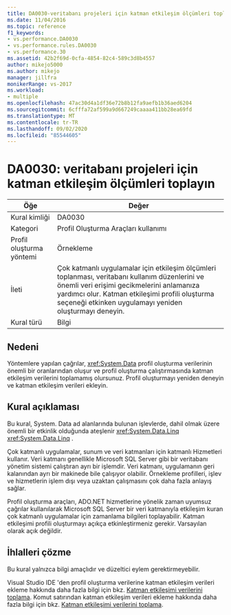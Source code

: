 ```yaml
---
title: DA0030-veritabanı projeleri için katman etkileşim ölçümleri toplayın | Microsoft Docs
ms.date: 11/04/2016
ms.topic: reference
f1_keywords:
- vs.performance.DA0030
- vs.performance.rules.DA0030
- vs.performance.30
ms.assetid: 42b2f69d-0cfa-4854-82c4-589c3d8b4557
author: mikejo5000
ms.author: mikejo
manager: jillfra
monikerRange: vs-2017
ms.workload:
- multiple
ms.openlocfilehash: 47ac30d4a1df36e72b8b12fa9aefb1b36aed6204
ms.sourcegitcommit: 6cfffa72af599a9d667249caaaa411bb28ea69fd
ms.translationtype: MT
ms.contentlocale: tr-TR
ms.lasthandoff: 09/02/2020
ms.locfileid: "85544605"
---
```

# <a name="da0030-gather-tier-interaction-measurements-for-database-projects"></a>DA0030: veritabanı projeleri için katman etkileşim ölçümleri toplayın

|Öğe|Değer|
|-|-|
|Kural kimliği|DA0030|
|Kategori|Profil Oluşturma Araçları kullanımı|
|Profil oluşturma yöntemi|Örnekleme|
|İleti|Çok katmanlı uygulamalar için etkileşim ölçümleri toplanması, veritabanı kullanım düzenlerini ve önemli veri erişimi gecikmelerini anlamanıza yardımcı olur. Katman etkileşimi profili oluşturma seçeneği etkinken uygulamayı yeniden oluşturmayı deneyin.|
|Kural türü|Bilgi|

## <a name="cause"></a>Nedeni
 Yöntemlere yapılan çağrılar, <xref:System.Data> profil oluşturma verilerinin önemli bir oranlarından oluşur ve profil oluşturma çalıştırmasında katman etkileşim verilerini toplamamış olursunuz. Profil oluşturmayı yeniden deneyin ve katman etkileşim verileri ekleyin.

## <a name="rule-description"></a>Kural açıklaması
 Bu kural, System. Data ad alanlarında bulunan işlevlerde, dahil olmak üzere önemli bir etkinlik olduğunda ateşlenir <xref:System.Data.Linq> <xref:System.Data.Linq> .

 Çok katmanlı uygulamalar, sunum ve veri katmanları için katmanlı Hizmetleri kullanır. Veri katmanı genellikle Microsoft SQL Server gibi bir veritabanı yönetim sistemi çalıştıran ayrı bir işlemdir. Veri katmanı, uygulamanın geri kalanından ayrı bir makinede bile çalışıyor olabilir. Örnekleme profilleri, işlev ve hizmetlerin işlem dışı veya uzaktan çalışmasını çok daha fazla anlayış sağlar.

 Profil oluşturma araçları, ADO.NET hizmetlerine yönelik zaman uyumsuz çağrılar kullanılarak Microsoft SQL Server bir veri katmanıyla etkileşim kuran çok katmanlı uygulamalar için zamanlama bilgileri toplayabilir. Katman etkileşimi profili oluşturmayı açıkça etkinleştirmeniz gerekir. Varsayılan olarak açık değildir.

## <a name="how-to-fix-violations"></a>İhlalleri çözme
 Bu kural yalnızca bilgi amaçlıdır ve düzeltici eylem gerektirmeyebilir.

 Visual Studio IDE 'den profil oluşturma verilerine katman etkileşim verileri ekleme hakkında daha fazla bilgi için bkz. [Katman etkileşimi verilerini toplama](../profiling/collecting-tier-interaction-data.md). Komut satırından katman etkileşim verileri ekleme hakkında daha fazla bilgi için bkz. [Katman etkileşimi verilerini toplama](../profiling/adding-tier-interaction-data-from-the-command-line.md).
